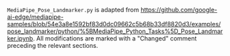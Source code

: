 `MediaPipe_Pose_Landmarker.py` is adapted from https://github.com/google-ai-edge/mediapipe-samples/blob/54e3a8e1592bf83d0dc09662c5b68b33df8820d3/examples/pose_landmarker/python/%5BMediaPipe_Python_Tasks%5D_Pose_Landmarker.ipynb. All modifications are marked with a "Changed" comment preceding the relevant sections.